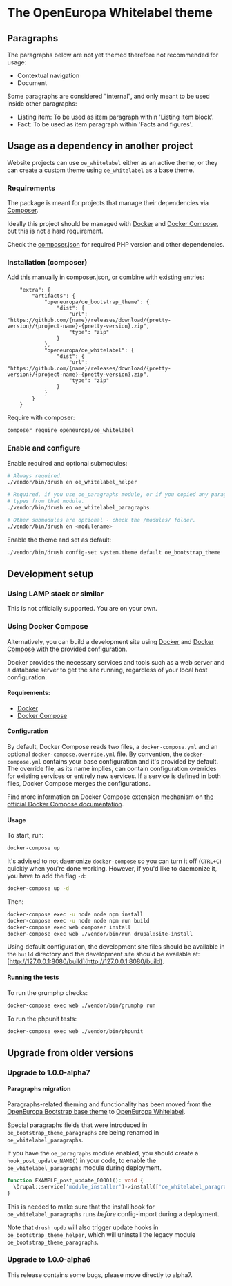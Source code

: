 # The OpenEuropa Whitelabel theme

## Paragraphs

The paragraphs below are not yet themed therefore not recommended for usage:

- Contextual navigation
- Document

Some paragraphs are considered "internal", and only meant to be used inside other paragraphs:

- Listing item: To be used as item paragraph within 'Listing item block'.
- Fact: To be used as item paragraph within 'Facts and figures'.

## Usage as a dependency in another project

Website projects can use `oe_whitelabel` either as an active theme, or they can create a custom theme using `oe_whitelabel` as a base theme.

### Requirements

The package is meant for projects that manage their dependencies via [Composer](https://www.drupal.org/docs/develop/using-composer/using-composer-to-manage-drupal-site-dependencies#managing-contributed).

Ideally this project should be managed with [Docker](https://www.docker.com/get-docker) and
[Docker Compose](https://docs.docker.com/compose/), but this is not a hard requirement.

Check the [composer.json](composer.json) for required PHP version and other dependencies.


### Installation (composer)

Add this manually in composer.json, or combine with existing entries:

```
    "extra": {
        "artifacts": {
            "openeuropa/oe_bootstrap_theme": {
                "dist": {
                    "url": "https://github.com/{name}/releases/download/{pretty-version}/{project-name}-{pretty-version}.zip",
                    "type": "zip"
                }
            },
            "openeuropa/oe_whitelabel": {
                "dist": {
                    "url": "https://github.com/{name}/releases/download/{pretty-version}/{project-name}-{pretty-version}.zip",
                    "type": "zip"
                }
            }
        }
    }
```

Require with composer:

```bash
composer require openeuropa/oe_whitelabel
```

### Enable and configure

Enable required and optional submodules:

```bash
# Always required.
./vendor/bin/drush en oe_whitelabel_helper

# Required, if you use oe_paragraphs module, or if you copied any paragraph
# types from that module.
./vendor/bin/drush en oe_whitelabel_paragraphs

# Other submodules are optional - check the /modules/ folder.
./vendor/bin/drush en <modulename>
```

Enable the theme and set as default:

```bash
./vendor/bin/drush config-set system.theme default oe_bootstrap_theme
```

## Development setup

### Using LAMP stack or similar

This is not officially supported. You are on your own.

### Using Docker Compose

Alternatively, you can build a development site using [Docker](https://www.docker.com/get-docker) and
[Docker Compose](https://docs.docker.com/compose/) with the provided configuration.

Docker provides the necessary services and tools such as a web server and a database server to get the site running,
regardless of your local host configuration.

#### Requirements:

- [Docker](https://www.docker.com/get-docker)
- [Docker Compose](https://docs.docker.com/compose/)

#### Configuration

By default, Docker Compose reads two files, a `docker-compose.yml` and an optional `docker-compose.override.yml` file.
By convention, the `docker-compose.yml` contains your base configuration and it's provided by default.
The override file, as its name implies, can contain configuration overrides for existing services or entirely new
services.
If a service is defined in both files, Docker Compose merges the configurations.

Find more information on Docker Compose extension mechanism on [the official Docker Compose documentation](https://docs.docker.com/compose/extends/).

#### Usage

To start, run:

```bash
docker-compose up
```

It's advised to not daemonize `docker-compose` so you can turn it off (`CTRL+C`) quickly when you're done working.
However, if you'd like to daemonize it, you have to add the flag `-d`:

```bash
docker-compose up -d
```

Then:

```bash
docker-compose exec -u node node npm install
docker-compose exec -u node node npm run build
docker-compose exec web composer install
docker-compose exec web ./vendor/bin/run drupal:site-install
```

Using default configuration, the development site files should be available in the `build` directory and the development site should be available at: [http://127.0.0.1:8080/build](http://127.0.0.1:8080/build).

#### Running the tests

To run the grumphp checks:

```bash
docker-compose exec web ./vendor/bin/grumphp run
```

To run the phpunit tests:

```bash
docker-compose exec web ./vendor/bin/phpunit
```

## Upgrade from older versions

### Upgrade to 1.0.0-alpha7

#### Paragraphs migration

Paragraphs-related theming and functionality has been moved from the [OpenEuropa Bootstrap base theme](https://github.com/openeuropa/oe_bootstrap_theme) to [OpenEuropa Whitelabel](https://github.com/openeuropa/oe_whitelabel).

Special paragraphs fields that were introduced in `oe_bootstrap_theme_paragraphs` are being renamed in `oe_whitelabel_paragraphs`.

If you have the `oe_paragraphs` module enabled, you should create a `hook_post_update_NAME()` in your code, to enable the `oe_whitelabel_paragraphs` module during deployment.

```php
function EXAMPLE_post_update_00001(): void {
  \Drupal::service('module_installer')->install(['oe_whitelabel_paragraphs']);
}
```

This is needed to make sure that the install hook for `oe_whitelabel_paragraphs` runs _before_ config-import during a deployment.

Note that `drush updb` will also trigger update hooks in `oe_bootstrap_theme_helper`, which will uninstall the legacy module `oe_bootstrap_theme_paragraphs`.

### Upgrade to 1.0.0-alpha6

This release contains some bugs, please move directly to alpha7.
